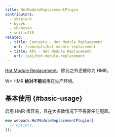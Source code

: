 ```yaml
---
title: HotModuleReplacementPlugin
contributors:
  - skipjack
  - byzyk
  - chenxsan
  - snitin315
related:
  - title: Concepts - Hot Module Replacement
    url: /concepts/hot-module-replacement
  - title: API - Hot Module Replacement
    url: /api/hot-module-replacement
---
```


 [Hot Module Replacement](/concepts/hot-module-replacement)，除此之外还被称为 HMR。

W> HMR **绝对不能**被用在生产环境。

## 基本使用 {#basic-usage}

启用 HMR 很容易，且在大多数情况下不需要任何配置。

```javascript
new webpack.HotModuleReplacementPlugin({
  // Options...
});
```
